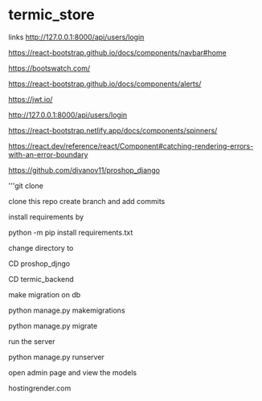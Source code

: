 # termic_store
links
http://127.0.0.1:8000/api/users/login

https://react-bootstrap.github.io/docs/components/navbar#home




https://bootswatch.com/



https://react-bootstrap.github.io/docs/components/alerts/


https://jwt.io/


http://127.0.0.1:8000/api/users/login



https://react-bootstrap.netlify.app/docs/components/spinners/


https://react.dev/reference/react/Component#catching-rendering-errors-with-an-error-boundary





https://github.com/divanov11/proshop_django



'''git clone 


clone this repo create branch and add commits 



install requirements by

python -m pip install requirements.txt

change directory to

CD proshop_djngo


CD termic_backend


make migration on db

python manage.py makemigrations


python manage.py migrate



run the server 

python manage.py runserver 


open admin page and view the models 




hostingrender.com
